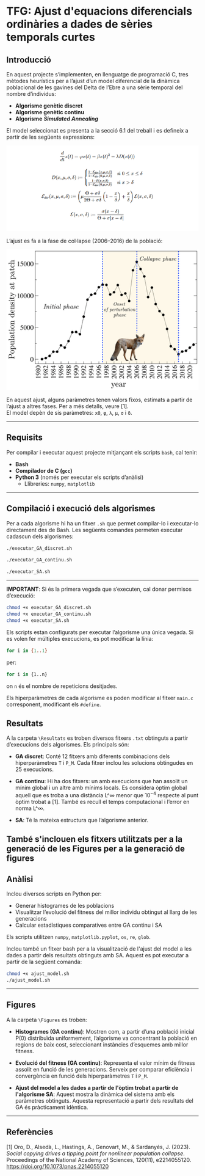 # TFG: Ajust d'equacions diferencials ordinàries a dades de sèries temporals curtes

## Introducció

En aquest projecte s’implementen, en llenguatge de programació C, tres mètodes heurístics per a l’ajust d’un model diferencial de la dinàmica poblacional de les gavines del Delta de l’Ebre a una sèrie temporal del nombre d’individus:

- **Algorisme genètic discret**
- **Algorisme genètic continu**
- **Algorisme** ***Simulated Annealing***

El model seleccionat es presenta a la secció 6.1 del treball i es defineix a partir de les següents expressions:


![Model diferencial](Figures/model.png)

L’ajust es fa a la fase de col·lapse (2006–2016) de la població:


![Sèrie temporal de dades](Figures/all_data.png)

En aquest ajust, alguns paràmetres tenen valors fixos, estimats a partir de l’ajust a altres fases. Per a més detalls, veure [1].  
El model depèn de sis paràmetres: `x0`, `φ`, `λ`, `μ`, `σ` i `δ`.

---

## Requisits

Per compilar i executar aquest projecte mitjançant els scripts `bash`, cal tenir:

- **Bash**
- **Compilador de C (`gcc`)**
- **Python 3** (només per executar els scripts d’anàlisi)
  - Llibreries: `numpy`, `matplotlib`
    
---

## Compilació i execució dels algorismes

Per a cada algorisme hi ha un fitxer `.sh` que permet compilar-lo i executar-lo directament des de Bash. Les següents comandes permeten executar cadascun dels algorismes:

```bash
./executar_GA_discret.sh
```
```bash
./executar_GA_continu.sh
```
```bash
./executar_SA.sh
```

---

**IMPORTANT**: Si és la primera vegada que s’executen, cal donar permisos d’execució:

```bash
chmod +x executar_GA_discret.sh
chmod +x executar_GA_continu.sh
chmod +x executar_SA.sh
```

Els scripts estan configurats per executar l’algorisme una única vegada. Si es volen fer múltiples execucions, es pot modificar la línia:

```bash
for i in {1..1}
```

per:

```bash
for i in {1..n}
```

on `n` és el nombre de repeticions desitjades.

Els hiperparàmetres de cada algorisme es poden modificar al fitxer `main.c` corresponent, modificant els `#define`.

## Resultats

A la carpeta `\Resultats` es troben diversos fitxers `.txt` obtinguts a partir d’execucions dels algorismes. Els principals són:

- **GA discret**: Conté 12 fitxers amb diferents combinacions dels hiperparàmetres `T` i `P_M`. Cada fitxer inclou les solucions obtingudes en 25 execucions.

- **GA continu**: Hi ha dos fitxers: un amb execucions que han assolit un mínim global i un altre amb mínims locals. Es considera òptim global aquell que es troba a una distància L^∞ menor que $10^{-4}$ respecte al punt òptim trobat a [1]. També es recull el temps computacional i l’error en norma L^∞.

- **SA**: Té la mateixa estructura que l’algorisme anterior.

També s'inclouen els fitxers utilitzats per a la generació de les Figures per a la generació de figures 
---

## Anàlisi

Inclou diversos scripts en Python per:

- Generar histogrames de les poblacions 
- Visualitzar l’evolució del fitness del millor individu obtingut al llarg de les generacions
- Calcular estadístiques comparatives entre GA continu i SA

Els scripts utilitzen `numpy`, `matplotlib.pyplot`, `os`, `re`, `glob`.

Inclou també un fitxer bash per a la visualització de l'ajust del model a les dades a partir dels resultats obtinguts amb SA. Aquest es pot executar a partir de la següent comanda:

```bash
chmod +x ajust_model.sh
./ajust_model.sh

```

---

## Figures

A la carpeta `\Figures` es troben:

- **Histogrames (GA continu)**: Mostren com, a partir d’una població inicial P(0) distribuïda uniformement, l’algorisme va concentrant la població en regions de baix cost, seleccionant instàncies d’esquemes amb millor fitness.

- **Evolució del fitness (GA continu)**: Representa el valor mínim de fitness assolit en funció de les generacions. Serveix per comparar eficiència i convergència en funció dels hiperparàmetres `T` i `P_M`.

- **Ajust del model a les dades a partir de l'òptim trobat a partir de l'algorisme SA**: Aquest mostra la dinàmica del sistema amb els paràmetres obtinguts. Aquesta representació a partir dels resultats del GA és pràcticament idèntica. 

---

## Referències

[1] Oro, D., Alsedà, L., Hastings, A., Genovart, M., & Sardanyés, J. (2023).  
*Social copying drives a tipping point for nonlinear population collapse*.  
Proceedings of the National Academy of Sciences, 120(11), e2214055120.  
https://doi.org/10.1073/pnas.2214055120
